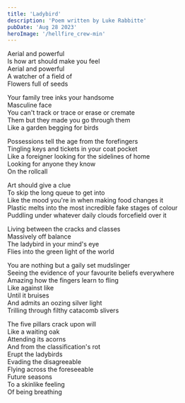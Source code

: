 ```yaml
---
title: 'Ladybird'
description: 'Poem written by Luke Rabbitte'
pubDate: 'Aug 28 2023'
heroImage: '/hellfire_crew-min'
---
```


Aerial and powerful  
Is how art should make you feel  
Aerial and powerful  
A watcher of a field of  
Flowers full of seeds  
  
Your family tree inks your handsome  
Masculine face  
You can't track or trace or erase or cremate  
Them but they made you go through them  
Like a garden begging for birds  
  
Possessions tell the age from the forefingers  
Tingling keys and tickets in your coat pocket  
Like a foreigner looking for the sidelines of home  
Looking for anyone they know  
On the rollcall  
  
Art should give a clue  
To skip the long queue to get into  
Like the mood you're in when making food changes it  
Plastic melts into the most incredible fake stages of colour  
Puddling under whatever daily clouds forcefield over it  
  
Living between the cracks and classes  
Massively off balance  
The ladybird in your mind's eye  
Flies into the green light of the world  
  
You are nothing but a gaily set mudslinger  
Seeing the evidence of your favourite beliefs everywhere  
Amazing how the fingers learn to fling  
Like against like  
Until it bruises  
And admits an oozing silver light  
Trilling through filthy catacomb slivers  
  
The five pillars crack upon will  
Like a waiting oak  
Attending its acorns  
And from the classification's rot  
Erupt the ladybirds  
Evading the disagreeable  
Flying across the foreseeable  
Future seasons  
To a skinlike feeling  
Of being breathing  